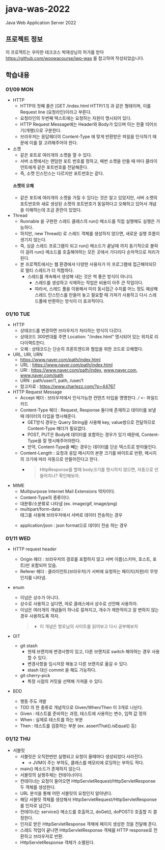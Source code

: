 # java-was-2022
Java Web Application Server 2022


## 프로젝트 정보 

이 프로젝트는 우아한 테크코스 박재성님의 허가를 받아 https://github.com/woowacourse/jwp-was 
를 참고하여 작성되었습니다.

## 학습내용
### 01/09 MON
- HTTP
  - HTTP의 첫째 줄은 [GET /index.html HTTP/1.1] 과 같은 형태이며, 이를 Request line (요청라인)이라고 부른다.
  - 요청라인의 두번째 텍스트에는 요청하는 자원이 명시되어 있다.
  - HTTP Request Message에는 Header와 Body가 있으며 이는 한줄 띄어쓰기(개행)으로 구분한다.
  - 브라우저는 응답헤더의 Content-Type 에 맞게 반환받은 파일을 인식하기 때문에 이를 잘 고려해주어야 한다.
- 소켓
  - 같은 포트로 여러개의 소켓을 열 수 있다.
  - 서버 소켓에서는 랜덤한 포트 번호를 정하고, 매번 소켓을 만들 때 마다 클라이언트에게 같은 포트번호를 전달해준다.
  - 즉, 소켓 인스턴스는 다르지만 포트번호는 같다.
  #### 소켓의 오해
    - 같은 포트에 여러개의 소켓을 가질 수 있다는 것은 알고 있었지만, 서버 소켓의 포트번호와 새로 생성된 소켓의 포트번호가 동일하다고 오해하고 있어서 개념을 이해하는데 조금 혼란이 있었다.
- Thread
  - Runnable 을 구현한 스레드 클래스의 run() 메소드를 직접 실행해도 실행은 가능하다.
  - 하지만, new Thread() 로 스레드 객체를 생성하지 않으면, 새로운 실행 흐름이 생기지 않는다.
  - 즉, 싱글 스레드 프로그램이 되고 run() 메소드가 끝날때 까지 동기적으로 블락이 걸려 run() 메소드를 호출해야하는 모든 곳에서 기다리다 순차적으로 처리가 된다.
  - 본 프로젝트에서는 웹 환경에서 다양한 사용자가 이 프로그램에 접근해야되므로 멀티 스레드가 더 적합하다.
    - 스레드를 계속해서 생성해 내는 것은 썩 좋은 방식이 아니다.
      - 스레드를 생성하고 삭제하는 작업은 비용이 아주 큰 작업이다.
      - 따라서, 스레드 풀을 이용해서 미리 동시접근 수치를 어느 정도 예상해 스레드 인스턴스를 만들어 놓고 필요할 때 가져가 사용하고 다시 스레드풀에 반환하는 방식이 더 효과적이다.

### 01/10 TUE
- HTTP
  - 상태코드를 변경하면 브라우저가 처리하는 방식이 다르다.
  - 상태코드 300번대를 주면 Location: "/index.html" 명시되어 있는 위치로 리다이렉트한다.
  - 오해 : 상태코드는 단순히 프론트엔드와 협업을 위한 코드로 오해했다.
- URL, URI, URN
  - https://www.naver.com/path/index.html
  - URL : https://www.naver.com/path/index.html
  - URI : https://www.naver.com/path/index, www.naver.com, www.naver.com/path
  - URN : path/user/1, path, /user/1
  - 참고자료 : https://www.charlezz.com/?p=44767
- HTTP Request Message
  - Accept 헤더 : 브라우저에서 인식가능한 컨텐츠 타입을 명명한다. */* <- 와일드카드
  - Content-Type 헤더 : Request, Response 둘다에 존재하고 데이터를 보낼 때 데이터의 타입을 명시해준다.
    - GET방식 경우는 Query String을 사용해 key, value쌍으로 전달하므로 Content-Type 헤더가 필요없다.
    - POST, PUT은 Body에 데이터를 포함하는 경우가 있기 때문에, Content-Type을 잘 명시해주어야한다.
    - 만약, Content-Type을 빼는 경우는 데이터를 단순 텍스트로 받아들인다.
  - Content-Length : 요청과 응답 메시지의 본문 크기를 바이트로 반환, 메시지의 크기에 따라 자동으로 만들어진다고 한다.
    - > HttpResponse를 할때 body크기를 명시하지 않으면, 자동으로 만들어지나? 확인해보자.
- MIME
  - Multipurpose Internet Mail Extensions 약자이다.
  - Content-Type의 종류이다.
  - 대분류/소분류로 나타냄 (ex. image/gif, image/png)
  - multipart/form-data : <form> 태그를 사용해 브라우저에서 서버로 데이터 전송하는 경우
  - application/json : json format으로 데이터 전송 하는 경우

### 01/11 WED
- HTTP request header
  - Origin 헤더 : 브라우저의 경로를 포합하지 않고 서버 이름(스키마, 호스트, 포트)만 포함되어 있음.
  - Referer 헤더 : 클라이언트(브라우저)가 서버에 요청하는 페이지(자원)이 무엇인지를 나타냄.

- enum
  - 이넘은 상수가 아니다.
  - 상수로 사용하고 싶다면, 따로 클래스에서 상수로 선언해 사용하자.
  - 이넘은 여러개의 개념들이 하나로 뭉쳐지고, 개수가 제한적이고 잘 변하지 않는 경우 사용하도록 하자.
    > - 이 개념은 향로님의 사이트를 읽어보고 다시 공부해보자

- GIT
  - git stash
    - 현재 브랜치에 변경사항이 있고, 다른 브랜치로 switch 해야하는 경우 사용할 수 있다.
    - 변경사항을 임시저장 해놓고 다른 브랜치로 옮길 수 있다.
    - stash 대신 commit 을 해도 가능하다.
  - git cherry-pick
    - 특정 시점의 커밋을 선택해 가져올 수 있다.
- BDD
  - 행동 주도 개발
  - TDD 의 한 종류로 개념적으로 Given/When/Then 이 3개로 나뉜다. 
  - Given : 테스트를 준비하는 과정, 테스트에 사용하는 변수, 입력 값 정의 
  - When : 실제로 테스트를 하는 부분
  - Then : 테스트를 검증하는 부분 (ex. assertThat().isEqual() 등)

### 01/12 THU
- 서블릿
  - 서블릿은 오직한번만 실행되고 요청이 올때마다 생성되었다 사라진다. 
    - -> JVM이 주는 부하도, 클래스를 메모리에 로딩하는 부하도 적다.
  - main() 메소드가 존재하지 않는다.
  - 서블릿의 실행주체는 컨테이너이다.
  - 컨테이너는 요청이 들어오면 HttpServletRequest/HttpServletResponse 두 객체를 생성한다.
  - URL 분석을 통해 어떤 서블릿의 요청인지 알아낸다.
  - 해당 서블릿 객체를 생성해서 HttpServletRequest/HttpServletResponse 를 인자로 넘긴다.
  - 컨테이너는 service() 메소드를 호출하고, doGet(), doPOST() 호출할 지 결정한다.
  - 인자로 받은 HttpServletResponse 객체에 페이지 생성한 것을 전달해 준다.
  - 스레드 작업이 끝나면 HttpServletResponse 객체를 HTTP response로 전환하고 브라우저로 반환.
  - HttpServletResponse 객체가 소멸된다.
